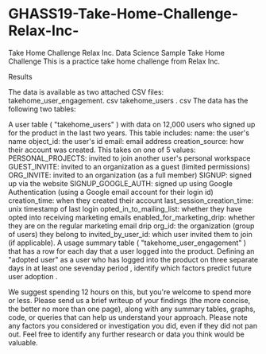 # GHASS19-Take-Home-Challenge-Relax-Inc-
Take Home Challenge
Relax Inc. Data Science Sample Take Home Challenge
This is a practice take home challenge from Relax Inc.

Results

The data is available as two attached CSV files: takehome_user_engagement. csv takehome_users . csv The data has the following two tables:

A user table ( "takehome_users" ) with data on 12,000 users who signed up for the product in the last two years. This table includes:
name: the user's name
object_id: the user's id
email: email address
creation_source: how their account was created. This takes on one of 5 values:
PERSONAL_PROJECTS: invited to join another user's personal workspace
GUEST_INVITE: invited to an organization as a guest (limited permissions)
ORG_INVITE: invited to an organization (as a full member)
SIGNUP: signed up via the website
SIGNUP_GOOGLE_AUTH: signed up using Google Authentication (using a Google email account for their login id)
creation_time: when they created their account
last_session_creation_time: unix timestamp of last login
opted_in_to_mailing_list: whether they have opted into receiving marketing emails
enabled_for_marketing_drip: whether they are on the regular marketing email drip
org_id: the organization (group of users) they belong to
invited_by_user_id: which user invited them to join (if applicable).
A usage summary table ( "takehome_user_engagement" ) that has a row for each day that a user logged into the product.
Defining an "adopted user" as a user who has logged into the product on three separate days in at least one sevenday period , identify which factors predict future user adoption .

We suggest spending 12 hours on this, but you're welcome to spend more or less. Please send us a brief writeup of your findings (the more concise, the better no more than one page), along with any summary tables, graphs, code, or queries that can help us understand your approach. Please note any factors you considered or investigation you did, even if they did not pan out. Feel free to identify any further research or data you think would be valuable.
